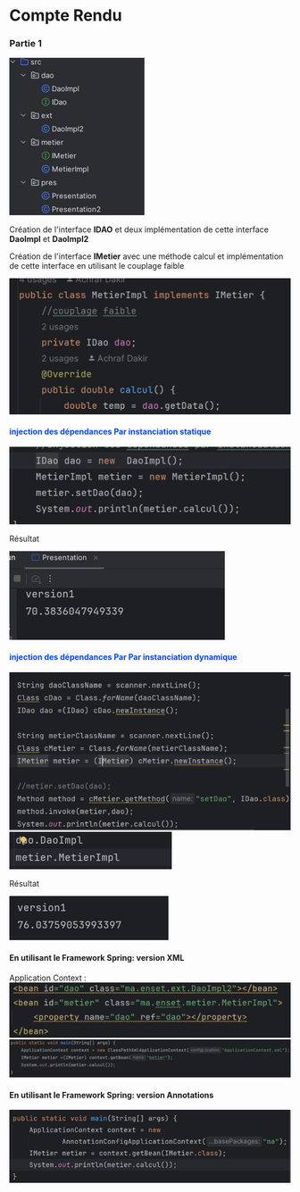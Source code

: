 <h1>Compte Rendu</h1>
<h3>Partie 1</h3>
<img src="pictures/struct.png">
<p>
Création de l'interface <strong>IDAO</strong> et deux implémentation de cette interface <strong>DaoImpl</strong> et <strong>DaoImpl2</strong>
</p>
<p>
Création de l'interface <strong>IMetier</strong> avec une méthode calcul et implémentation de cette interface en utilisant le couplage faible
</p>
<img src="pictures/screen1.png">
<h4 style="color: #0048ff">injection des dépendances Par instanciation statique</h4>
<img src="pictures/screen2.png">
<p>Résultat</p>
<img src="pictures/screen3.png">
<h4 style="color: #0048ff">injection des dépendances Par Par instanciation dynamique</h4>
<img src="pictures/screen4.png">
<img src="pictures/screen5.png">
<p>Résultat</p>
<img src="pictures/screen6.png">
<h4>En utilisant le Framework Spring: version XML</h4>
Application Context :
<img src="pictures/applicationContext.png">
<img src="pictures/versionxml.png">
<h4>En utilisant le Framework Spring: version Annotations</h4>
<img src="pictures/versionAnnot.png">